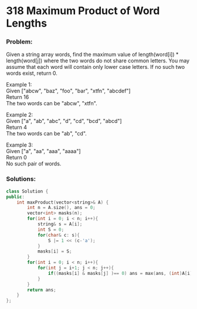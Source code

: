# 318 Maximum Product of Word Lengths

### Problem:

Given a string array words, find the maximum value of length\(word\[i\]\) \* length\(word\[j\]\) where the two words do not share common letters. You may assume that each word will contain only lower case letters. If no such two words exist, return 0.

Example 1:  
Given \["abcw", "baz", "foo", "bar", "xtfn", "abcdef"\]  
Return 16  
The two words can be "abcw", "xtfn".

Example 2:  
Given \["a", "ab", "abc", "d", "cd", "bcd", "abcd"\]  
Return 4  
The two words can be "ab", "cd".

Example 3:  
Given \["a", "aa", "aaa", "aaaa"\]  
Return 0  
No such pair of words.

### Solutions:

```cpp
class Solution {
public:
    int maxProduct(vector<string>& A) {
        int n = A.size(), ans = 0;
        vector<int> masks(n);
        for(int i = 0; i < n; i++){
            string& s = A[i];
            int S = 0;
            for(char& c: s){
                S |= 1 << (c-'a');
            }
            masks[i] = S;
        }
        for(int i = 0; i < n; i++){
            for(int j = i+1; j < n; j++){
                if((masks[i] & masks[j] )== 0) ans = max(ans, (int)A[i].size() * (int)A[j].size());
            }
        }
        return ans;
    }
};
```




